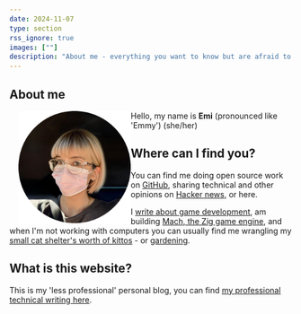 ```yaml
---
date: 2024-11-07
type: section
rss_ignore: true
images: [""]
description: "About me - everything you want to know but are afraid to ask"
---
```


## About me

<img src="/android-chrome-512x512.png?v4" style="width: 200px; float: left; align-self: start !important; margin-left: 1rem;">

Hello, my name is **Emi** (pronounced like 'Emmy') (she/her)

## Where can I find you?

You can find me doing open source work on [GitHub](https://github.com/emidoots), sharing technical and other opinions on [Hacker news](https://news.ycombinator.com/threads?id=emidoots), or here.

I [write about game development](https://devlog.hexops.com/), am building [Mach, the Zig game engine](https://machengine.org/), and when I'm not working with computers you can usually find me wrangling my [small cat shelter's worth of kittos](/categories/kittos) - or [gardening](/categories/gardening).

## What is this website?

This is my 'less professional' personal blog, you can find [my professional technical writing here](https://devlog.hexops.com).
